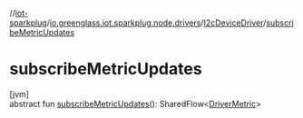 //[iot-sparkplug](../../../index.md)/[io.greenglass.iot.sparkplug.node.drivers](../index.md)/[I2cDeviceDriver](index.md)/[subscribeMetricUpdates](subscribe-metric-updates.md)

# subscribeMetricUpdates

[jvm]\
abstract fun [subscribeMetricUpdates](subscribe-metric-updates.md)(): SharedFlow&lt;[DriverMetric](../-driver-metric/index.md)&gt;
